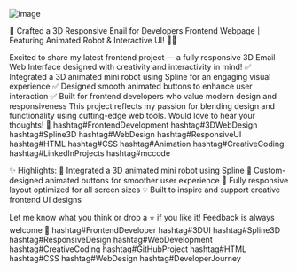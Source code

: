 ![image](https://github.com/user-attachments/assets/688c1319-5ed8-4383-ad47-02b69a3b401d)


🚀 Crafted a 3D Responsive Enail for Developers Frontend Webpage | Featuring Animated Robot & Interactive UI! 🤖✨


Excited to share my latest frontend project — a fully responsive 3D Email Web Interface designed with creativity and interactivity in mind!
✅ Integrated a 3D animated mini robot using Spline for an engaging visual experience
 ✅ Designed smooth animated buttons to enhance user interaction
 ✅ Built for frontend developers who value modern design and responsiveness
This project reflects my passion for blending design and functionality using cutting-edge web tools.
Would love to hear your thoughts! 💬
 hashtag#FrontendDevelopment hashtag#3DWebDesign hashtag#Spline3D hashtag#WebDesign hashtag#ResponsiveUI hashtag#HTML hashtag#CSS hashtag#Animation hashtag#CreativeCoding hashtag#LinkedInProjects
hashtag#mccode

✨ Highlights:
🔧 Integrated a 3D animated mini robot using Spline
🎨 Custom-designed animated buttons for smoother user experience
📱 Fully responsive layout optimized for all screen sizes
💡 Built to inspire and support creative frontend UI designs

Let me know what you think or drop a ⭐ if you like it! Feedback is always welcome 🙌
 hashtag#FrontendDeveloper hashtag#3DUI hashtag#Spline3D hashtag#ResponsiveDesign hashtag#WebDevelopment hashtag#CreativeCoding hashtag#GitHubProject hashtag#HTML hashtag#CSS hashtag#WebDesign hashtag#DeveloperJourney
